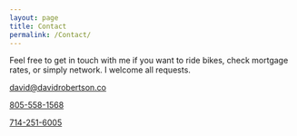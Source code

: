 ```yaml
---
layout: page
title: Contact
permalink: /Contact/
---
```

Feel free to get in touch with me if you want to ride bikes, check mortgage rates, or simply network.  I welcome all requests.

[david@davidrobertson.co](mailto:david@davidrobertson.co)

<a href="tel:8055581568">805-558-1568</a>

<a href="tel:7142516005">714-251-6005</a>
